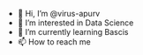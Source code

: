 - 👋 Hi, I’m @virus-apurv
- 👀 I’m interested in Data Science
- 🌱 I’m currently learning Bascis
- 📫 How to reach me 

<!---
virus-apurv/virus-apurv is a ✨ special ✨ repository because its `README.md` (this file) appears on your GitHub profile.
You can click the Preview link to take a look at your changes.
--->
